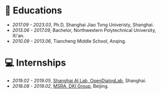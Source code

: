 
# 📖 Educations
- *2017.09 - 2023.03*, Ph.D, Shanghai Jiao Tong Univeristy, Shanghai.
- *2013.06 - 2017.09*, Bachelor, Northwestern Polytechnical University, Xi'an.
- *2010.09 - 2013.06*, Tiancheng Middle School, Anqing.

# 💻 Internships
- *2019.02 - 2019.05*, [Shanghai AI Lab, OpenDialogLab](https://www.shlab.org.cn/), Shanghai.
- *2018.08 - 2019.02*, [MSRA, DKI Group](https://www.microsoft.com/en-us/research/group/data-knowledge-intelligence/), Beijing.